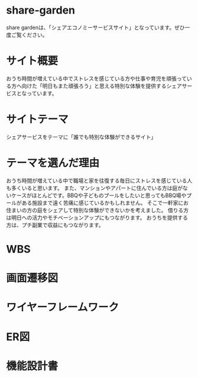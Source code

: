 # share-garden
share gardenは、「シェアエコノミーサービスサイト」となっています。ぜひ一度ご覧ください。
# サイト概要

おうち時間が増えている中でストレスを感じている方や仕事や育児を頑張っている方へ向けた「明日もまた頑張ろう」と思える特別な体験を提供するシェアサービスとなっています。	

# サイトテーマ
シェアサービスをテーマに「誰でも特別な体験ができるサイト」

# テーマを選んだ理由
おうち時間が増えている中で職場と家を往復する毎日にストレスを感じている人も多くいると思います。
また、マンションやアパートに住んでいる方は庭がないケースがほとんどです。BBQや子どものプールをしたいと思ってもBBQ場やプールがある施設まで遠く苦痛に感じているかもしれません。
そこで一軒家にお住まいの方の庭をシェアして特別な体験ができないかを考えました。
借りる方は明日への活力やモチベーションアップにもつながります。
おうちを提供する方は、プチ副業で収益にもつながります。

# WBS

# 画面遷移図

# ワイヤーフレームワーク

# ER図
# 機能設計書

